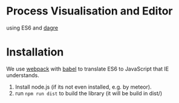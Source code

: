 # Process Visualisation and Editor
using ES6 and [dagre](https://github.com/dagrejs/dagre)

# Installation
We use [webpack](https://webpack.js.org/) with [babel](https://babeljs.io/) to translate ES6 to JavaScript that IE understands.

1. Install node.js (if its not even installed, e.g. by meteor).
1. run `npm run dist` to build the library (it will be build in dist/)
